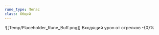 ```yaml
---
rune_type: Пегас
class: Общий
---
```

![[Temp/Placeholder_Rune_Buff.png]]
Входящий урон от стрелков -{0}%
